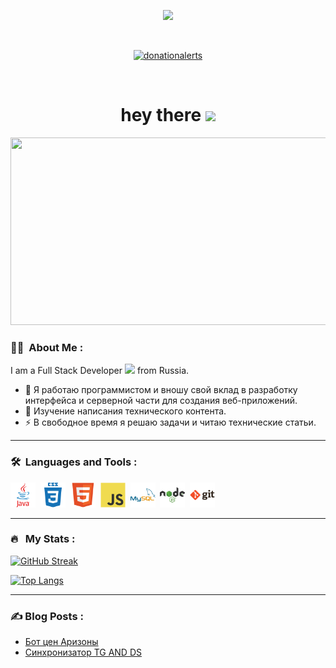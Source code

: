 
<p align="center"><img src="https://media.giphy.com/media/M9gbBd9nbDrOTu1Mqx/giphy.gif" width="100"/></p>
<p align="center">
<a href="https://https://kromskii.ru/"><img src="https://img.shields.io/badge/My_site-blue?style=for-the-badge&logo=&logoColor=white" alt=""></a>
</p>
<p align="center">
<a href="https://www.donationalerts.com/r/kromskii2official" target="_blank"><img src="https://img.shields.io/badge/donationalerts-blue?style=for-the-badge&logo=donationalerts&logoColor=white" alt="donationalerts"></a>
</p>
<p align="center"><img src="https://komarev.com/ghpvc/?username=KromSystems&style=flat-square&color=blue" alt=""></p>

<h1 align="center">hey there <img src="https://media.giphy.com/media/hvRJCLFzcasrR4ia7z/giphy.gif" width="40"></h1>

<p align="center"><img src="https://media.giphy.com/media/dWesBcTLavkZuG35MI/giphy.gif" width="600" height="300"  /></p>

### :woman_technologist: &nbsp;About Me :

I am a Full Stack Developer <img src="https://media.giphy.com/media/WUlplcMpOCEmTGBtBW/giphy.gif" width="30"> from Russia.

- 🔭 Я работаю программистом и вношу свой вклад в разработку интерфейса и серверной части для создания веб-приложений.
- 🌱 Изучение написания технического контента.
- ⚡ В свободное время я решаю задачи и читаю технические статьи.

---

### 🛠 &nbsp;Languages and Tools :

<p>
<img src="https://github.com/devicons/devicon/blob/master/icons/java/java-original-wordmark.svg" title="Java" alt="Java" width="40" height="40"/>&nbsp;
<img src="https://github.com/devicons/devicon/blob/master/icons/css3/css3-plain-wordmark.svg"  title="CSS3" alt="CSS" width="40" height="40"/>&nbsp;
<img src="https://github.com/devicons/devicon/blob/master/icons/html5/html5-original.svg" title="HTML5" alt="HTML" width="40" height="40"/>&nbsp;
<img src="https://github.com/devicons/devicon/blob/master/icons/javascript/javascript-original.svg" title="JavaScript" alt="JavaScript" width="40" height="40"/>&nbsp;
<img src="https://github.com/devicons/devicon/blob/master/icons/mysql/mysql-original-wordmark.svg" title="MySQL"  alt="MySQL" width="40" height="40"/>&nbsp;
<img src="https://github.com/devicons/devicon/blob/master/icons/nodejs/nodejs-original-wordmark.svg" title="NodeJS" alt="NodeJS" width="40" height="40"/>&nbsp;
<img src="https://github.com/devicons/devicon/blob/master/icons/git/git-original-wordmark.svg" title="Git" **alt="Git" width="40" height="40"/>&nbsp;
</p>

---

### 🔥 &nbsp; My Stats :
[![GitHub Streak](http://github-readme-streak-stats.herokuapp.com?user=kromskii2&theme=dark&background=000000)](https://git.io/streak-stats)

[![Top Langs](https://github-readme-stats.vercel.app/api/top-langs/?username=kromskii2&layout=compact&theme=vision-friendly-dark)](https://github.com/anuraghazra/github-readme-stats)

---

### ✍️ Blog Posts : 
- [Бот цен Аризоны](https://github.com/KromSystems/ARZ_PriceBot)
- [Синхронизатор TG AND DS](https://github.com/KromSystems/TeleCordBot)<!-- BLOG-POST-LIST:START -->
<!-- BLOG-POST-LIST:END -->

